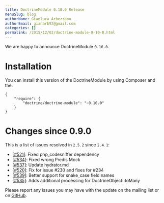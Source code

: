 ```yaml
---
title: DoctrineModule 0.10.0 Release
menuSlug: blog
authorName: Gianluca Arbezzano
authorEmail: gianarb92@gmail.com
categories: []
permalink: /2015/12/02/doctrine-module-0-10-0.html
---
```

We are happy to announce DoctrineModule `0.10.0`.

Installation
============

You can install this version of the DoctrineModule by using Composer and
the:

~~~~ {.sourceCode .json}
{
    "require": {
        "doctrine/doctrine-module": "~0.10.0"
    }
}
~~~~

Changes since 0.9.0
===================

This is a list of issues resolved in `2.5.2` since `2.4.1`:

-   [[\#521]](https://github.com/doctrine/DoctrineModule/pull/521):
    Fixed php\_codesniffer dependency
-   [[\#534]](https://github.com/doctrine/DoctrineModule/pull/534):
    Fixed wrong Predis Mock
-   [[\#537]](https://github.com/doctrine/DoctrineModule/pull/537):
    Update hydrator.md
-   [[\#520]](https://github.com/doctrine/DoctrineModule/pull/520): Fix
    for issue \#230 and fixes for \#234
-   [[\#539]](https://github.com/doctrine/DoctrineModule/pull/539):
    Better support for snake\_case field names
-   [[\#535]](https://github.com/doctrine/DoctrineModule/pull/535): Adds
    additional processing for DoctrineObject::toMany

Please report any issues you may have with the update on the mailing
list or on
[GitHub](https://github.com/doctrine/DoctrineModule/issues).
